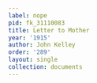```yaml
---
label: nope
pid: fk_31110083
title: Letter to Mother
year: '1915'
author: John Kelley
order: '289'
layout: single
collection: documents
---
```


